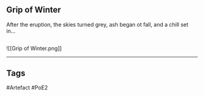 ## Grip of Winter
After the eruption, the skies turned grey,
ash began ot fall, and a chill set in...
##
![[Grip of Winter.png]]

---
## Tags
#Artefact
#PoE2